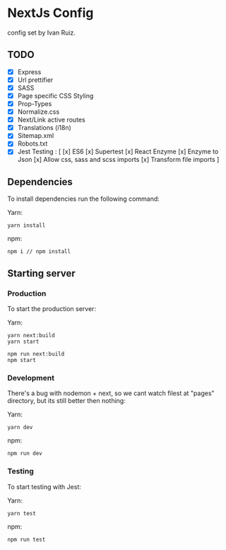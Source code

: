 # NextJs Config 

config set by Ivan Ruiz.

## TODO

- [x] Express
- [x] Url prettifier
- [x] SASS
- [x] Page specific CSS Styling
- [x] Prop-Types
- [x] Normalize.css
- [x] Next/Link active routes
- [x] Translations (i18n)
- [x] Sitemap.xml
- [x] Robots.txt
- [x] Jest Testing : [ 
    [x] ES6 
    [x] Supertest
    [x] React Enzyme 
    [x] Enzyme to Json
    [x] Allow css, sass and scss imports
    [x] Transform file imports
  ]

## Dependencies

To install dependencies run the following command: 

Yarn:
```
yarn install
```

npm: 
```
npm i // npm install
```

## Starting server

### Production

To start the production server: 

Yarn: 
```
yarn next:build
yarn start
```

```
npm run next:build
npm start
```

### Development

There's a bug with nodemon + next, so we cant watch filest at "pages" directory, but its still better then nothing: 

Yarn: 
```
yarn dev
```

npm: 
```
npm run dev
```


### Testing 

To start testing with Jest: 

Yarn: 
```
yarn test
```

npm:
```
npm run test
```